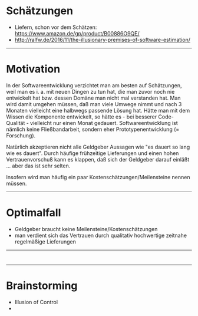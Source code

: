 # Schätzungen
* Liefern, schon vor dem Schätzen: https://www.amazon.de/gp/product/B00886O9QE/
* http://ralfw.de/2016/11/the-illusionary-premises-of-software-estimation/

---

# Motivation
In der Softwareentwicklung verzichtet man am besten auf Schätzungen, weil man es i. a. mit neuen Dingen zu tun hat, die man zuvor noch nie entwickelt hat bzw. dessen Domäne man nicht mal verstanden hat. Man wird damit umgehen müssen, daß man viele Umwege nimmt und nach 3 Monaten vielleicht eine halbwegs passende Lösung hat. Hätte man mit dem Wissen die Komponente entwickelt, so hätte es - bei besserer Code-Qualität - vielleicht nur einen Monat gedauert. Softwareentwicklung ist nämlich keine Fließbandarbeit, sondern eher Prototypenentwicklung (= Forschung).

Natürlich akzeptieren nicht alle Geldgeber Aussagen wie "es dauert so lang wie es dauert". Durch häufige frühzeitige Lieferungen und einen hohen Vertrauenvorschuß kann es klappen, daß sich der Geldgeber darauf einläßt ... aber das ist sehr selten.

Insofern wird man häufig ein paar Kostenschätzungen/Meilensteine nennen müssen.

---

# Optimalfall
* Geldgeber braucht keine Meilensteine/Kostenschätzungen
* man verdient sich das Vertrauen durch qualitativ hochwertige zeitnahe regelmäßige Lieferungen

---

# 

----

# Brainstorming
* Illusion of Control
* 
